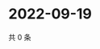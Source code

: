 # 2022-09-19

共 0 条

<!-- BEGIN WEIBO -->
<!-- 最后更新时间 Mon Sep 19 2022 06:16:54 GMT+0800 (China Standard Time) -->

<!-- END WEIBO -->
